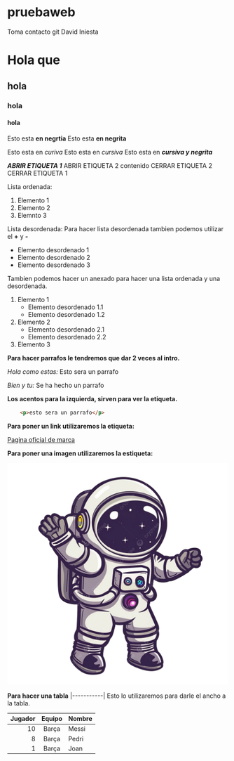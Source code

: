 # pruebaweb
Toma contacto git 
David Iniesta
# Hola que 
## hola
### hola
#### hola

Esto esta  __en negrtia__
Esto esta **en negrita**

Esto esta en _curiva_
Esto esta en *cursiva*
Esto esta en __*cursiva y negrita*__

__*ABRIR ETIQUETA 1*__
    ABRIR ETIQUETA 2
        contenido 
    CERRAR ETIQUETA 2
CERRAR ETIQUETA 1

Lista ordenada:
1. Elemento 1
2. Elemento 2
3. Elemnto 3

Lista desordenada: Para hacer lista desordenada tambien podemos utilizar el __+__ y __-__

* Elemento desordenado 1
* Elemento desordenado 2
* Elemento desordenado 3


Tambien podemos hacer un anexado para hacer una lista ordenada y una desordenada.

1. Elemento 1
    * Elemento desordenado 1.1
    * Elemento desordenado 1.2
2. Elemento 2
    * Elemento desordenado 2.1
    * Elemento desordenado 2.2
2. Elemento 3

__Para hacer parrafos le tendremos que dar 2 veces al intro.__

*Hola como estas:* Esto sera un parrafo


*Bien y tu:* Se ha hecho un parrafo


__Los acentos para la izquierda, sirven para ver la etiqueta.__

```html
    <p>esto sera un parrafo</p>
```

__Para poner un link utilizaremos la etiqueta:__

[Pagina oficial de marca](https://www.marca.com/ "Texto adicional del enlace")   


__Para poner una imagen utilizaremos la estiqueta:__

![alt text](./imagen1.png "Imagen astronauta")


__Para hacer una tabla__ |-----------| Esto lo utilizaremos para darle el ancho a la tabla.


| Jugador | Equipo | Nombre |
|-----------:|:-----------:|:-----------|
| 10 | Barça | Messi |
| 8 | Barça |Pedri|
| 1 | Barça | Joan |







